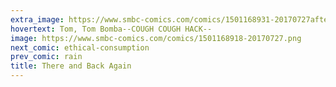 ```yaml
---
extra_image: https://www.smbc-comics.com/comics/1501168931-20170727after.png
hovertext: Tom, Tom Bomba--COUGH COUGH HACK--
image: https://www.smbc-comics.com/comics/1501168918-20170727.png
next_comic: ethical-consumption
prev_comic: rain
title: There and Back Again
---
```



